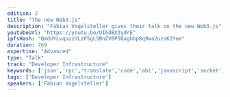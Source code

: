 ```yaml
---
edition: 2
title: "The new Web3.js"
description: "Fabian Vogelsteller gives their talk on the new Web3.js"
youtubeUrl: "https://youtu.be/UI6dBX3ydrE"
ipfsHash: "QmdUYLvquzzdLzFSgLSBnZV6P56agbbp8q9wa2uzsK2Yee"
duration: 769
expertise: "Advanced"
type: "Talk"
track: "Developer Infrastructure"
keywords: ['json','rpc','translate','code','abi','javascript','socket','filter','subscriptions','calling']
tags: ['Developer Infrastructure']
speakers: ['Fabian Vogelsteller']
---
```

